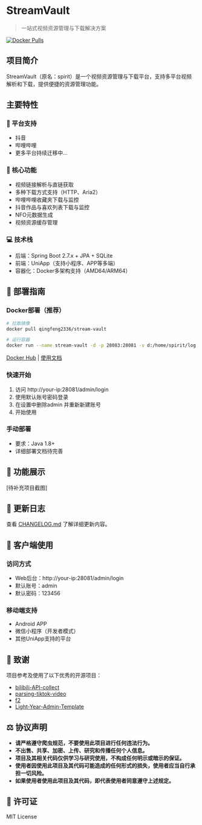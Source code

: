 # StreamVault

> 一站式视频资源管理与下载解决方案

[![Docker Pulls](https://img.shields.io/docker/pulls/qingfeng2336/stream-vault)](https://hub.docker.com/r/qingfeng2336/stream-vault)

## 项目简介

StreamVault（原名：spirit）是一个视频资源管理与下载平台，支持多平台视频解析和下载，提供便捷的资源管理功能。

## 主要特性

### 🎯 平台支持
- 抖音
- 哔哩哔哩
- 更多平台持续迁移中...

### 🚀 核心功能
- 视频链接解析与直链获取
- 多种下载方式支持（HTTP、Aria2）
- 哔哩哔哩收藏夹下载与监控
- 抖音作品与喜欢列表下载与监控
- NFO元数据生成
- 视频资源缓存管理

### 💻 技术栈
- 后端：Spring Boot 2.7.x + JPA + SQLite
- 前端：UniApp（支持小程序、APP等多端）
- 容器化：Docker多架构支持（AMD64/ARM64）

## 🔧 部署指南

### Docker部署（推荐）

```bash
# 拉取镜像
docker pull qingfeng2336/stream-vault

# 运行容器
docker run --name stream-vault -d -p 28083:28081 -v d:/home/spirit/log:/app/log -v d:/home/spirit/resources:/app/resources -v d:/home/spirit/db:/app/db -v d:/home/spirit/tmp:/tmp qingfeng2336/stream-vault
```

[Docker Hub](https://hub.docker.com/r/qingfeng2336/stream-vault) | [使用文档](https://github.com/qingfeng2336/stream-vault/wiki)

### 快速开始
1. 访问 http://your-ip:28081/admin/login
2. 使用默认账号密码登录
3. 在设置中删除admin  并重新新建账号
4. 开始使用

### 手动部署
- 要求：Java 1.8+
- 详细部署文档待完善

## 📸 功能展示

[待补充项目截图]

## 📝 更新日志

查看 [CHANGELOG.md](CHANGELOG.md) 了解详细更新内容。


## 📱 客户端使用

### 访问方式
- Web后台：http://your-ip:28081/admin/login
- 默认账号：admin
- 默认密码：123456

### 移动端支持
- Android APP
- 微信小程序（开发者模式）
- 其他UniApp支持的平台

## 🙏 致谢
项目参考及使用了以下优秀的开源项目：
- [bilibili-API-collect](https://github.com/SocialSisterYi/bilibili-API-collect)
- [parsing-tiktok-video](https://toscode.gitee.com/zong_zh/parsing-tiktok-video)
- [f2](https://github.com/Johnserf-Seed/f2)
- [Light-Year-Admin-Template](https://gitee.com/yinqi/Light-Year-Admin-Template)

## ⚖️ 协议声明
* **请严格遵守爬虫规范，不要使用此项目进行任何违法行为。**
* **不出售、共享、加密、上传、研究和传播任何个人信息。**
* **项目及其相关代码仅供学习与研究使用，不构成任何明示或暗示的保证。**
* **使用者因使用此项目及其代码可能造成的任何形式的损失，使用者应当自行承担一切风险。**
* **如果使用者使用此项目及其代码，即代表使用者同意遵守上述规定。**

## 📄 许可证
MIT License
